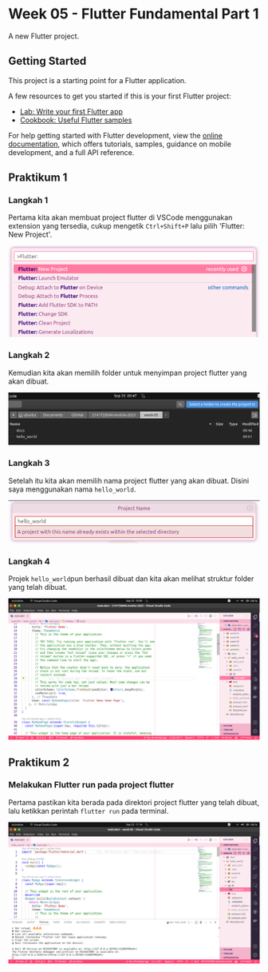 # Week 05 - Flutter Fundamental Part 1

A new Flutter project.

## Getting Started

This project is a starting point for a Flutter application.

A few resources to get you started if this is your first Flutter project:

- [Lab: Write your first Flutter app](https://docs.flutter.dev/get-started/codelab)
- [Cookbook: Useful Flutter samples](https://docs.flutter.dev/cookbook)

For help getting started with Flutter development, view the
[online documentation](https://docs.flutter.dev/), which offers tutorials,
samples, guidance on mobile development, and a full API reference.

## Praktikum 1 

### Langkah 1

Pertama kita akan membuat project flutter di VSCode menggunakan extension yang tersedia, cukup mengetik `Ctrl+Shift+P` lalu pilih 'Flutter: New Project'.

![image](./docs/p1l1.png)

### Langkah 2

Kemudian kita akan memilih folder untuk menyimpan project flutter yang akan dibuat.

![image](./docs/p1l2.png)

### Langkah 3

Setelah itu kita akan memilih nama project flutter yang akan dibuat. Disini saya menggunakan nama `hello_world`.

![image](./docs/p1l3.png)

### Langkah 4

Projek `hello_world`pun berhasil dibuat dan kita akan melihat struktur folder yang telah dibuat.

![image](./docs/p1l4.png)

## Praktikum 2

### Melakukan Flutter run pada project flutter

Pertama pastikan kita berada pada direktori project flutter yang telah dibuat, lalu ketikkan perintah `flutter run` pada terminal.

![image](./docs/p2.png)
